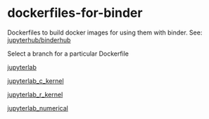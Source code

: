 # dockerfiles-for-binder
Dockerfiles to build docker images for using them with binder. See: [jupyterhub/binderhub](https://github.com/jupyterhub/binderhub)

Select a branch for a particular Dockerfile

[jupyterlab](https://github.com/palmoreck/dockerfiles-for-binder/tree/jupyterlab)

[jupyterlab_c_kernel](https://github.com/palmoreck/dockerfiles-for-binder/tree/jupyterlab_c_kernel)

[jupyterlab_r_kernel](https://github.com/palmoreck/dockerfiles-for-binder/tree/jupyterlab_r_kernel)

[jupyterlab_numerical](https://github.com/palmoreck/dockerfiles-for-binder/tree/jupyterlab_numerical)
